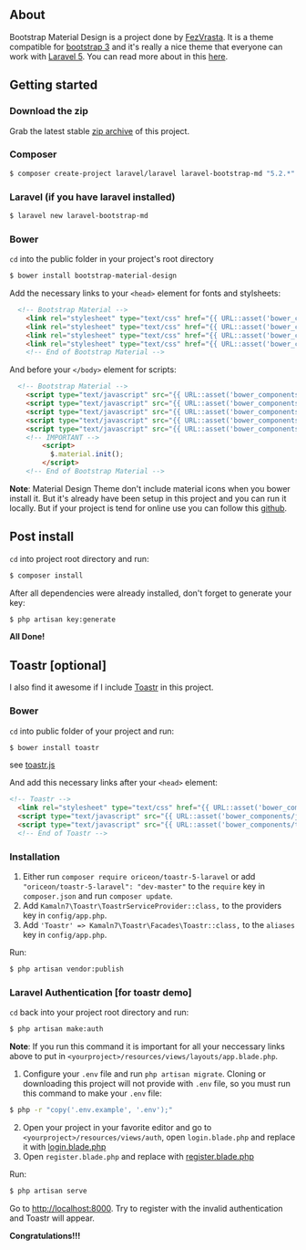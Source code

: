 ## About
Bootstrap Material Design is a project done by [FezVrasta](http://fezvrasta.github.io/). It is a theme compatible for [bootstrap 3](http://getbootstrap.com/) and it's really a nice theme that everyone can work with [Laravel 5](https://laravel.com/). You can read more about in this [here](http://fezvrasta.github.io/bootstrap-material-design/#getting-started).

## Getting started

### Download the zip

Grab the latest stable [zip archive](https://github.com/FezVrasta/material-design-icons-svg/archive/master.zip) of this project.

### Composer
```sh
$ composer create-project laravel/laravel laravel-bootstrap-md "5.2.*" --prefer-dist
```
### Laravel (if you have laravel installed)
```sh
$ laravel new laravel-bootstrap-md
```
### Bower

`cd` into the public folder in your project's root directory
```sh
$ bower install bootstrap-material-design
```

Add the necessary links to your `<head>` element for fonts and stylsheets:
```html
  <!-- Bootstrap Material -->
    <link rel="stylesheet" type="text/css" href="{{ URL::asset('bower_components/bootstrap/dist/css/bootstrap.css') }}">
    <link rel="stylesheet" type="text/css" href="{{ URL::asset('bower_components/bootstrap-material-design/dist/css/material-icons.css') }}">
    <link rel="stylesheet" type="text/css" href="{{ URL::asset('bower_components/bootstrap-material-design/dist/css/bootstrap-material-design.min.css') }}">
    <link rel="stylesheet" type="text/css" href="{{ URL::asset('bower_components/bootstrap-material-design/dist/css/ripples.min.css') }}">
    <!-- End of Bootstrap Material -->
```
And before your `</body>` element for scripts:

```html
  <!-- Bootstrap Material -->
    <script type="text/javascript" src="{{ URL::asset('bower_components/jquery/dist/jquery.min.js') }}"></script>
    <script type="text/javascript" src="{{ URL::asset('bower_components/bootstrap/dist/js/bootstrap.min.js') }}"></script>
    <script type="text/javascript" src="{{ URL::asset('bower_components/bootstrap-material-design/dist/js/material.min.js') }}"></script>
    <script type="text/javascript" src="{{ URL::asset('bower_components/bootstrap-material-design/dist/js/ripples.min.js') }}"></script>
    <script type="text/javascript" src="{{ URL::asset('bower_components/bootstrap-material-design/dist/js/snackbar.min.js') }}"></script>
    <!-- IMPORTANT -->
        <script>
          $.material.init();
        </script>
    <!-- End of Bootstrap Material -->
```

**Note**: Material Design Theme don't include material icons when you bower install it. But it's already have been setup in this project and you can run it locally. But if your project is tend for online use you can follow this [github](https://github.com/FezVrasta/material-design-icons-svg).

## Post install

`cd` into project root directory and run:

```sh
$ composer install
```

After all dependencies were already installed, don't forget to generate your key:

```sh
$ php artisan key:generate
```

**All Done!**

## Toastr [optional]

I also find it awesome if I include [Toastr](https://packagist.org/packages/oriceon/toastr-5-laravel) in this project.

### Bower

`cd` into public folder of your project and run:

```sh
$ bower install toastr
```
see [toastr.js](https://github.com/CodeSeven/toastr)

And add this necessary links after your `<head>` element:

```html
<!-- Toastr -->
  <link rel="stylesheet" type="text/css" href="{{ URL::asset('bower_components/toastr/toastr.min.css') }}">
  <script type="text/javascript" src="{{ URL::asset('bower_components/jquery/dist/jquery.min.js') }}"></script>
  <script type="text/javascript" src="{{ URL::asset('bower_components/toastr/toastr.min.js') }}"></script>
  <!-- End of Toastr -->
```

### Installation

1.  Either run `composer require oriceon/toastr-5-laravel` or add `"oriceon/toastr-5-laravel": "dev-master"` to the `require` key in `composer.json` and run `composer update`.
2.  Add `Kamaln7\Toastr\ToastrServiceProvider::class,` to the providers key in `config/app.php`.
3.  Add `'Toastr' => Kamaln7\Toastr\Facades\Toastr::class,` to the `aliases` key in `config/app.php`.

Run:

```sh
$ php artisan vendor:publish
```

### Laravel Authentication [for toastr demo]

`cd` back into your project root directory and run:

```sh
$ php artisan make:auth
```

**Note**: If you run this command it is important for all your neccessary links above to put in `<yourproject>/resources/views/layouts/app.blade.php`.

1. Configure your `.env` file and run `php artisan migrate`. Cloning or downloading this project will not provide with `.env` file, so you must run this command to make your `.env` file:

```sh
$ php -r "copy('.env.example', '.env');"
```

2. Open your project in your favorite editor and go to `<yourproject>/resources/views/auth`, open `login.blade.php` and replace it with [login.blade.php](https://github.com/alexela8882/laravel-bootstrap-md/tree/master/resources/views/auth/login.blade.php)
3. Open `register.blade.php` and replace with [register.blade.php](https://github.com/alexela8882/laravel-bootstrap-md/tree/master/resources/views/auth/register.blade.php)

Run:

```sh
$ php artisan serve
```

Go to [http://localhost:8000](http://localhost:8000).
Try to register with the invalid authentication and Toastr will appear.

**Congratulations!!!**
